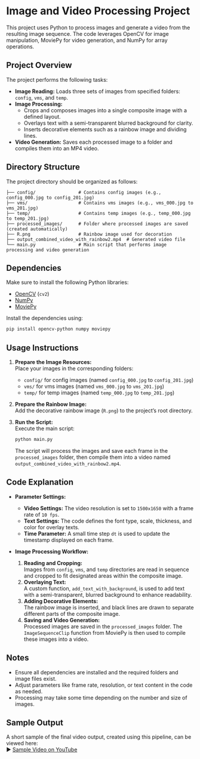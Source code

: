 # Image and Video Processing Project

This project uses Python to process images and generate a video from the resulting image sequence. The code leverages OpenCV for image manipulation, MoviePy for video generation, and NumPy for array operations.

## Project Overview

The project performs the following tasks:
- **Image Reading:** Loads three sets of images from specified folders: `config`, `vms`, and `temp`.
- **Image Processing:**  
  - Crops and composes images into a single composite image with a defined layout.
  - Overlays text with a semi-transparent blurred background for clarity.
  - Inserts decorative elements such as a rainbow image and dividing lines.
- **Video Generation:** Saves each processed image to a folder and compiles them into an MP4 video.

## Directory Structure

The project directory should be organized as follows:
```
├── config/                # Contains config images (e.g., config_000.jpg to config_201.jpg)
├── vms/                   # Contains vms images (e.g., vms_000.jpg to vms_201.jpg)
├── temp/                  # Contains temp images (e.g., temp_000.jpg to temp_201.jpg)
├── processed_images/      # Folder where processed images are saved (created automatically)
├── R.png                  # Rainbow image used for decoration
├── output_combined_video_with_rainbow2.mp4  # Generated video file
└── main.py                # Main script that performs image processing and video generation
```

## Dependencies

Make sure to install the following Python libraries:
- [OpenCV](https://opencv.org/) (`cv2`)
- [NumPy](https://numpy.org/)
- [MoviePy](https://zulko.github.io/moviepy/)

Install the dependencies using:
```bash
pip install opencv-python numpy moviepy
```

## Usage Instructions

1. **Prepare the Image Resources:**  
   Place your images in the corresponding folders:
   - `config/` for config images (named `config_000.jpg` to `config_201.jpg`)
   - `vms/` for vms images (named `vms_000.jpg` to `vms_201.jpg`)
   - `temp/` for temp images (named `temp_000.jpg` to `temp_201.jpg`)

2. **Prepare the Rainbow Image:**  
   Add the decorative rainbow image (`R.png`) to the project’s root directory.

3. **Run the Script:**  
   Execute the main script:
   ```bash
   python main.py
   ```
   The script will process the images and save each frame in the `processed_images` folder, then compile them into a video named `output_combined_video_with_rainbow2.mp4`.

## Code Explanation

- **Parameter Settings:**
  - **Video Settings:** The video resolution is set to `1500x1650` with a frame rate of `10 fps`.
  - **Text Settings:** The code defines the font type, scale, thickness, and color for overlay texts.
  - **Time Parameter:** A small time step `dt` is used to update the timestamp displayed on each frame.

- **Image Processing Workflow:**
  1. **Reading and Cropping:**  
     Images from `config`, `vms`, and `temp` directories are read in sequence and cropped to fit designated areas within the composite image.
  2. **Overlaying Text:**  
     A custom function, `add_text_with_background`, is used to add text with a semi-transparent, blurred background to enhance readability.
  3. **Adding Decorative Elements:**  
     The rainbow image is inserted, and black lines are drawn to separate different parts of the composite image.
  4. **Saving and Video Generation:**  
     Processed images are saved in the `processed_images` folder. The `ImageSequenceClip` function from MoviePy is then used to compile these images into a video.

## Notes

- Ensure all dependencies are installed and the required folders and image files exist.
- Adjust parameters like frame rate, resolution, or text content in the code as needed.
- Processing may take some time depending on the number and size of images.

## Sample Output

A short sample of the final video output, created using this pipeline, can be viewed here:  
▶️ [Sample Video on YouTube](https://www.youtube.com/shorts/Mgilk_iLav4)

